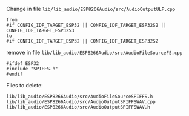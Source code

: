 Change in file `lib/lib_audio/ESP8266Audio/src/AudioOutputULP.cpp`
```
from
#if CONFIG_IDF_TARGET_ESP32 || CONFIG_IDF_TARGET_ESP32S2 || CONFIG_IDF_TARGET_ESP32S3
to
#if CONFIG_IDF_TARGET_ESP32 || CONFIG_IDF_TARGET_ESP32S2
```

remove in file `lib/lib_audio/ESP8266Audio/src/AudioFileSourceFS.cpp`
```
#ifdef ESP32
#include "SPIFFS.h"
#endif
```

Files to delete:
```
lib/lib_audio/ESP8266Audio/src/AudioFileSourceSPIFFS.h
lib/lib_audio/ESP8266Audio/src/AudioOutputSPIFFSWAV.cpp
lib/lib_audio/ESP8266Audio/src/AudioOutputSPIFFSWAV.h
```
